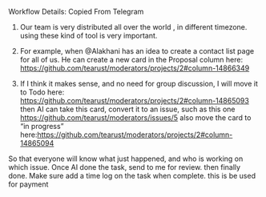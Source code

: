 Workflow Details: Copied From Telegram 

1. Our team is very distributed all over the world , in different timezone. using these kind of tool is very important.

2. For example, when @Alakhani has an idea to create a contact list page for all of us. He can create a new card in the Proposal column here: https://github.com/tearust/moderators/projects/2#column-14866349

3. If I think it makes sense, and no need for group discussion, I will move it to Todo here: https://github.com/tearust/moderators/projects/2#column-14865093
then AI can take this card, convert it to an issue, such as this one https://github.com/tearust/moderators/issues/5  also move the card to “in progress” here:https://github.com/tearust/moderators/projects/2#column-14865094

So that everyone will know what just happened, and who is working on which issue.
Once AI done the task, send to me for review. then finally done.
Make sure add a time log on the task when complete. this is be used for payment